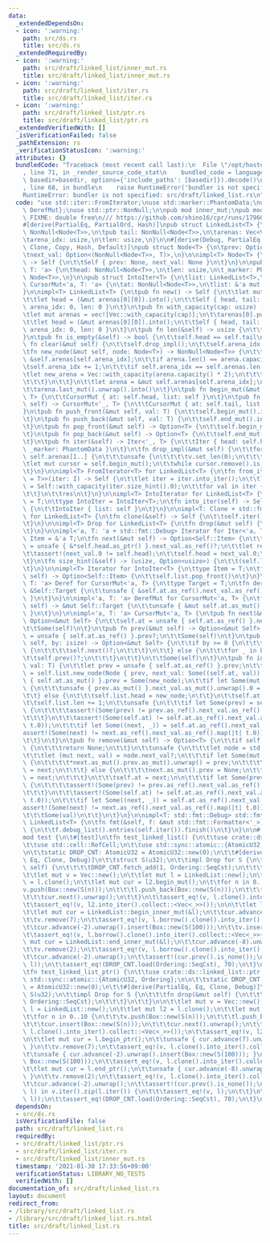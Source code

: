 ```yaml
---
data:
  _extendedDependsOn:
  - icon: ':warning:'
    path: src/ds.rs
    title: src/ds.rs
  _extendedRequiredBy:
  - icon: ':warning:'
    path: src/draft/linked_list/inner_mut.rs
    title: src/draft/linked_list/inner_mut.rs
  - icon: ':warning:'
    path: src/draft/linked_list/iter.rs
    title: src/draft/linked_list/iter.rs
  - icon: ':warning:'
    path: src/draft/linked_list/ptr.rs
    title: src/draft/linked_list/ptr.rs
  _extendedVerifiedWith: []
  _isVerificationFailed: false
  _pathExtension: rs
  _verificationStatusIcon: ':warning:'
  attributes: {}
  bundledCode: "Traceback (most recent call last):\n  File \"/opt/hostedtoolcache/Python/3.9.1/x64/lib/python3.9/site-packages/onlinejudge_verify/documentation/build.py\"\
    , line 71, in _render_source_code_stat\n    bundled_code = language.bundle(stat.path,\
    \ basedir=basedir, options={'include_paths': [basedir]}).decode()\n  File \"/opt/hostedtoolcache/Python/3.9.1/x64/lib/python3.9/site-packages/onlinejudge_verify/languages/user_defined.py\"\
    , line 68, in bundle\n    raise RuntimeError('bundler is not specified: {}'.format(path.as_posix()))\n\
    RuntimeError: bundler is not specified: src/draft/linked_list.rs\n"
  code: "use std::iter::FromIterator;\nuse std::marker::PhantomData;\nuse std::ops::{Deref,\
    \ DerefMut};\nuse std::ptr::NonNull;\n\npub mod inner_mut;\npub mod ptr;\n\n///\
    \ FIXME: double free\n/// https://github.com/shino16/cpr/runs/1796088138?check_suite_focus=true#step:8:64\n\
    #[derive(PartialEq, PartialOrd, Hash)]\npub struct LinkedList<T> {\n\tpub head:\
    \ NonNull<Node<T>>,\n\tpub tail: NonNull<Node<T>>,\n\tarenas: Vec<Vec<Node<T>>>,\n\
    \tarena_idx: usize,\n\tlen: usize,\n}\n\n#[derive(Debug, PartialEq, PartialOrd,\
    \ Clone, Copy, Hash, Default)]\npub struct Node<T> {\n\tprev: Option<NonNull<Node<T>>>,\n\
    \tnext_val: Option<(NonNull<Node<T>>, T)>,\n}\n\nimpl<T> Node<T> {\n\tfn new()\
    \ -> Self {\n\t\tSelf { prev: None, next_val: None }\n\t}\n}\n\npub struct Iter<'a,\
    \ T: 'a> {\n\thead: NonNull<Node<T>>,\n\tlen: usize,\n\t_marker: PhantomData<&'a\
    \ Node<T>>,\n}\n\npub struct IntoIter<T> {\n\tlist: LinkedList<T>,\n}\n\npub struct\
    \ CursorMut<'a, T: 'a> {\n\tat: NonNull<Node<T>>,\n\tlist: &'a mut LinkedList<T>,\n\
    }\n\nimpl<T> LinkedList<T> {\n\tpub fn new() -> Self {\n\t\tlet mut arenas = vec![vec![Node::new()]];\n\
    \t\tlet head = (&mut arenas[0][0]).into();\n\t\tSelf { head, tail: head, arenas,\
    \ arena_idx: 0, len: 0 }\n\t}\n\tpub fn with_capacity(cap: usize) -> Self {\n\t\
    \tlet mut arenas = vec![Vec::with_capacity(cap)];\n\t\tarenas[0].push(Node::new());\n\
    \t\tlet head = (&mut arenas[0][0]).into();\n\t\tSelf { head, tail: head, arenas,\
    \ arena_idx: 0, len: 0 }\n\t}\n\tpub fn len(&self) -> usize {\n\t\tself.len\n\t\
    }\n\tpub fn is_empty(&self) -> bool {\n\t\tself.head == self.tail\n\t}\n\tpub\
    \ fn clear(&mut self) {\n\t\tself.drop_impl();\n\t\tself.arena_idx = 0;\n\t}\n\
    \tfn new_node(&mut self, node: Node<T>) -> NonNull<Node<T>> {\n\t\tlet arena =\
    \ &self.arenas[self.arena_idx];\n\t\tif arena.len() == arena.capacity() {\n\t\t\
    \tself.arena_idx += 1;\n\t\t\tif self.arena_idx == self.arenas.len() {\n\t\t\t\
    \tlet new_arena = Vec::with_capacity(arena.capacity() * 2);\n\t\t\t\tself.arenas.push(new_arena);\n\
    \t\t\t}\n\t\t}\n\t\tlet arena = &mut self.arenas[self.arena_idx];\n\t\tarena.push(node);\n\
    \t\tarena.last_mut().unwrap().into()\n\t}\n\tpub fn begin_mut(&mut self) -> CursorMut<'_,\
    \ T> {\n\t\tCursorMut { at: self.head, list: self }\n\t}\n\tpub fn end_mut(&mut\
    \ self) -> CursorMut<'_, T> {\n\t\tCursorMut { at: self.tail, list: self }\n\t\
    }\n\tpub fn push_front(&mut self, val: T) {\n\t\tself.begin_mut().insert(val)\n\
    \t}\n\tpub fn push_back(&mut self, val: T) {\n\t\tself.end_mut().insert(val)\n\
    \t}\n\tpub fn pop_front(&mut self) -> Option<T> {\n\t\tself.begin_mut().remove()\n\
    \t}\n\tpub fn pop_back(&mut self) -> Option<T> {\n\t\tself.end_mut().prev()?.remove()\n\
    \t}\n\tpub fn iter(&self) -> Iter<'_, T> {\n\t\tIter { head: self.head, len: self.len,\
    \ _marker: PhantomData }\n\t}\n\tfn drop_impl(&mut self) {\n\t\tfor v in &mut\
    \ self.arenas[1..] {\n\t\t\tunsafe {\n\t\t\t\tv.set_len(0);\n\t\t\t}\n\t\t}\n\t\
    \tlet mut cursor = self.begin_mut();\n\t\twhile cursor.remove().is_some() {}\n\
    \t}\n}\n\nimpl<T> FromIterator<T> for LinkedList<T> {\n\tfn from_iter<I: IntoIterator<Item\
    \ = T>>(iter: I) -> Self {\n\t\tlet iter = iter.into_iter();\n\t\tlet mut res\
    \ = Self::with_capacity(iter.size_hint().0);\n\t\tfor val in iter {\n\t\t\tres.end_mut().insert(val);\n\
    \t\t}\n\t\tres\n\t}\n}\n\nimpl<T> IntoIterator for LinkedList<T> {\n\ttype Item\
    \ = T;\n\ttype IntoIter = IntoIter<T>;\n\tfn into_iter(self) -> Self::IntoIter\
    \ {\n\t\tIntoIter { list: self }\n\t}\n}\n\nimpl<T: Clone + std::fmt::Debug> Clone\
    \ for LinkedList<T> {\n\tfn clone(&self) -> Self {\n\t\tself.iter().cloned().collect()\n\
    \t}\n}\n\nimpl<T> Drop for LinkedList<T> {\n\tfn drop(&mut self) {\n\t\tself.drop_impl();\n\
    \t}\n}\n\nimpl<'a, T: 'a + std::fmt::Debug> Iterator for Iter<'a, T> {\n\ttype\
    \ Item = &'a T;\n\tfn next(&mut self) -> Option<Self::Item> {\n\t\tlet next_val\
    \ = unsafe { &*self.head.as_ptr() }.next_val.as_ref()?;\n\t\tlet res = &next_val.1;\n\
    \t\tassert!(next_val.0 != self.head);\n\t\tself.head = next_val.0;\n\t\tSome(res)\n\
    \t}\n\tfn size_hint(&self) -> (usize, Option<usize>) {\n\t\t(self.len, Some(self.len))\n\
    \t}\n}\n\nimpl<T> Iterator for IntoIter<T> {\n\ttype Item = T;\n\tfn next(&mut\
    \ self) -> Option<Self::Item> {\n\t\tself.list.pop_front()\n\t}\n}\n\nimpl<'a,\
    \ T: 'a> Deref for CursorMut<'a, T> {\n\ttype Target = T;\n\tfn deref(&self) ->\
    \ &Self::Target {\n\t\tunsafe { &self.at.as_ref().next_val.as_ref().unwrap().1\
    \ }\n\t}\n}\n\nimpl<'a, T: 'a> DerefMut for CursorMut<'a, T> {\n\tfn deref_mut(&mut\
    \ self) -> &mut Self::Target {\n\t\tunsafe { &mut self.at.as_mut().next_val.as_mut().unwrap().1\
    \ }\n\t}\n}\n\nimpl<'a, T: 'a> CursorMut<'a, T> {\n\tpub fn next(&mut self) ->\
    \ Option<&mut Self> {\n\t\tself.at = unsafe { self.at.as_ref() }.next_val.as_ref()?.0;\n\
    \t\tSome(self)\n\t}\n\tpub fn prev(&mut self) -> Option<&mut Self> {\n\t\tself.at\
    \ = unsafe { self.at.as_ref() }.prev?;\n\t\tSome(self)\n\t}\n\tpub fn advance(&mut\
    \ self, by: isize) -> Option<&mut Self> {\n\t\tif by >= 0 {\n\t\t\tfor _ in 0..by\
    \ {\n\t\t\t\tself.next()?;\n\t\t\t}\n\t\t} else {\n\t\t\tfor _ in by..0 {\n\t\t\
    \t\tself.prev()?;\n\t\t\t}\n\t\t}\n\t\tSome(self)\n\t}\n\tpub fn insert(&mut self,\
    \ val: T) {\n\t\tlet prev = unsafe { self.at.as_ref() }.prev;\n\t\tlet new_node\
    \ = self.list.new_node(Node { prev, next_val: Some((self.at, val)) });\n\t\tunsafe\
    \ { self.at.as_mut() }.prev = Some(new_node);\n\t\tif let Some(mut prev) = prev\
    \ {\n\t\t\tunsafe { prev.as_mut() }.next_val.as_mut().unwrap().0 = new_node;\n\
    \t\t} else {\n\t\t\tself.list.head = new_node;\n\t\t}\n\t\tself.at = new_node;\n\
    \t\tself.list.len += 1;\n\t\tunsafe {\n\t\t\tif let Some(prev) = self.at.as_ref().prev\
    \ {\n\t\t\t\tassert!(Some(prev) != prev.as_ref().next_val.as_ref().map(|t| t.0));\n\
    \t\t\t}\n\t\t\tassert!(Some(self.at) != self.at.as_ref().next_val.as_ref().map(|t|\
    \ t.0));\n\t\t\tif let Some((next, _)) = self.at.as_ref().next_val {\n\t\t\t\t\
    assert!(Some(next) != next.as_ref().next_val.as_ref().map(|t| t.0));\n\t\t\t}\n\
    \t\t}\n\t}\n\tpub fn remove(&mut self) -> Option<T> {\n\t\tif self.at == self.list.tail\
    \ {\n\t\t\treturn None;\n\t\t}\n\t\tunsafe {\n\t\t\tlet node = std::ptr::read(self.at.as_ptr());\n\
    \t\t\tlet (mut next, val) = node.next_val?;\n\t\t\tif let Some(mut prev) = node.prev\
    \ {\n\t\t\t\t*next.as_mut().prev.as_mut().unwrap() = prev;\n\t\t\t\tprev.as_mut().next_val.as_mut().unwrap().0\
    \ = next;\n\t\t\t} else {\n\t\t\t\tnext.as_mut().prev = None;\n\t\t\t\tself.list.head\
    \ = next;\n\t\t\t}\n\t\t\tself.at = next;\n\n\t\t\tif let Some(prev) = self.at.as_ref().prev\
    \ {\n\t\t\t\tassert!(Some(prev) != prev.as_ref().next_val.as_ref().map(|t| t.0));\n\
    \t\t\t}\n\t\t\tassert!(Some(self.at) != self.at.as_ref().next_val.as_ref().map(|t|\
    \ t.0));\n\t\t\tif let Some((next, _)) = self.at.as_ref().next_val {\n\t\t\t\t\
    assert!(Some(next) != next.as_ref().next_val.as_ref().map(|t| t.0));\n\t\t\t}\n\
    \t\t\tSome(val)\n\t\t}\n\t}\n}\n\nimpl<T: std::fmt::Debug> std::fmt::Debug for\
    \ LinkedList<T> {\n\tfn fmt(&self, f: &mut std::fmt::Formatter<'_>) -> std::fmt::Result\
    \ {\n\t\tf.debug_list().entries(self.iter()).finish()\n\t}\n}\n\n#[cfg(test)]\n\
    mod test {\n\t#[test]\n\tfn test_linked_list() {\n\t\tuse crate::ds::linked_list::inner_mut::*;\n\
    \t\tuse std::cell::RefCell;\n\t\tuse std::sync::atomic::{AtomicU32, Ordering};\n\
    \n\t\tstatic DROP_CNT: AtomicU32 = AtomicU32::new(0);\n\t\t#[derive(PartialEq,\
    \ Eq, Clone, Debug)]\n\t\tstruct S(u32);\n\t\timpl Drop for S {\n\t\t\tfn drop(&mut\
    \ self) {\n\t\t\t\tDROP_CNT.fetch_add(1, Ordering::SeqCst);\n\t\t\t}\n\t\t}\n\n\
    \t\tlet mut v = Vec::new();\n\t\tlet mut l = LinkedList::new();\n\t\tlet mut l2\
    \ = l.clone();\n\t\tlet mut cur = l2.begin_mut();\n\t\tfor n in 0..10 {\n\t\t\t\
    v.push(Box::new(S(n)));\n\t\t\tl.push_back(Box::new(S(n)));\n\t\t\tcur.insert(Box::new(S(n)));\n\
    \t\t\tcur.next().unwrap();\n\t\t}\n\t\tassert_eq!(v, l.clone().into_iter().collect::<Vec<_>>());\n\
    \t\tassert_eq!(v, l2.into_iter().collect::<Vec<_>>());\n\n\t\tlet l = RefCell::new(l);\n\
    \t\tlet mut cur = LinkedList::begin_inner_mut(&l);\n\t\tcur.advance(7).unwrap().remove();\n\
    \t\tv.remove(7);\n\t\tassert_eq!(v, l.borrow().clone().into_iter().collect::<Vec<_>>());\n\
    \t\tcur.advance(-2).unwrap().insert(Box::new(S(100)));\n\t\tv.insert(5, Box::new(S(100)));\n\
    \t\tassert_eq!(v, l.borrow().clone().into_iter().collect::<Vec<_>>());\n\t\tlet\
    \ mut cur = LinkedList::end_inner_mut(&l);\n\t\tcur.advance(-8).unwrap().remove();\n\
    \t\tv.remove(2);\n\t\tassert_eq!(v, l.borrow().clone().into_iter().collect::<Vec<_>>());\n\
    \t\tcur.advance(-2).unwrap();\n\t\tassert!(cur.prev().is_none());\n\t\tstd::mem::drop((v,\
    \ l));\n\t\tassert_eq!(DROP_CNT.load(Ordering::SeqCst), 70);\n\t}\n\t#[test]\n\
    \tfn test_linked_list_ptr() {\n\t\tuse crate::ds::linked_list::ptr::*;\n\t\tuse\
    \ std::sync::atomic::{AtomicU32, Ordering};\n\n\t\tstatic DROP_CNT: AtomicU32\
    \ = AtomicU32::new(0);\n\t\t#[derive(PartialEq, Eq, Clone, Debug)]\n\t\tstruct\
    \ S(u32);\n\t\timpl Drop for S {\n\t\t\tfn drop(&mut self) {\n\t\t\t\tDROP_CNT.fetch_add(1,\
    \ Ordering::SeqCst);\n\t\t\t}\n\t\t}\n\n\t\tlet mut v = Vec::new();\n\t\tlet mut\
    \ l = LinkedList::new();\n\t\tlet mut l2 = l.clone();\n\t\tlet mut cur = l2.begin_mut();\n\
    \t\tfor n in 0..10 {\n\t\t\tv.push(Box::new(S(n)));\n\t\t\tl.push_back(Box::new(S(n)));\n\
    \t\t\tcur.insert(Box::new(S(n)));\n\t\t\tcur.next().unwrap();\n\t\t}\n\t\tassert_eq!(v,\
    \ l.clone().into_iter().collect::<Vec<_>>());\n\t\tassert_eq!(v, l2.into_iter().collect::<Vec<_>>());\n\
    \n\t\tlet mut cur = l.begin_ptr();\n\t\tunsafe { cur.advance(7).unwrap().remove();\
    \ }\n\t\tv.remove(7);\n\t\tassert_eq!(v, l.clone().into_iter().collect::<Vec<_>>());\n\
    \t\tunsafe { cur.advance(-2).unwrap().insert(Box::new(S(100))); }\n\t\tv.insert(5,\
    \ Box::new(S(100)));\n\t\tassert_eq!(v, l.clone().into_iter().collect::<Vec<_>>());\n\
    \t\tlet mut cur = l.end_ptr();\n\t\tunsafe { cur.advance(-8).unwrap().remove();\
    \ }\n\t\tv.remove(2);\n\t\tassert_eq!(v, l.clone().into_iter().collect::<Vec<_>>());\n\
    \t\tcur.advance(-2).unwrap();\n\t\tassert!(cur.prev().is_none());\n\t\tfor (v,\
    \ l) in v.iter().zip(l.iter()) {\n\t\t\tassert_eq!(v, l);\n\t\t}\n\t\tstd::mem::drop((v,\
    \ l));\n\t\tassert_eq!(DROP_CNT.load(Ordering::SeqCst), 70);\n\t}\n}"
  dependsOn:
  - src/ds.rs
  isVerificationFile: false
  path: src/draft/linked_list.rs
  requiredBy:
  - src/draft/linked_list/ptr.rs
  - src/draft/linked_list/iter.rs
  - src/draft/linked_list/inner_mut.rs
  timestamp: '2021-01-30 17:33:56+09:00'
  verificationStatus: LIBRARY_NO_TESTS
  verifiedWith: []
documentation_of: src/draft/linked_list.rs
layout: document
redirect_from:
- /library/src/draft/linked_list.rs
- /library/src/draft/linked_list.rs.html
title: src/draft/linked_list.rs
---
```

